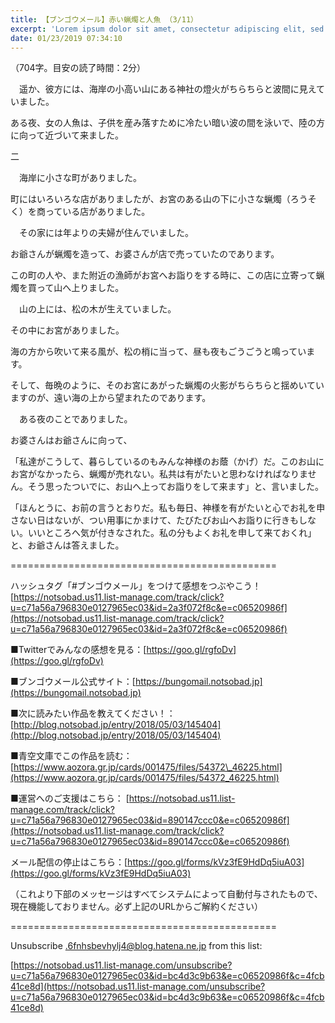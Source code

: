 ```yaml
---
title: 【ブンゴウメール】赤い蝋燭と人魚 （3/11）
excerpt: 'Lorem ipsum dolor sit amet, consectetur adipiscing elit, sed do eiusmod tempor incididunt ut labore et dolore magna aliqua. Praesent elementum facilisis leo vel fringilla est ullamcorper eget. At imperdiet dui accumsan sit amet nulla facilisi morbi tempus.'
date: 01/23/2019 07:34:10
---
```


（704字。目安の読了時間：2分）

　遥か、彼方には、海岸の小高い山にある神社の燈火がちらちらと波間に見えていました。

ある夜、女の人魚は、子供を産み落すために冷たい暗い波の間を泳いで、陸の方に向って近づいて来ました。

二

　海岸に小さな町がありました。

町にはいろいろな店がありましたが、お宮のある山の下に小さな蝋燭（ろうそく）を商っている店がありました。

　その家には年よりの夫婦が住んでいました。

お爺さんが蝋燭を造って、お婆さんが店で売っていたのであります。

この町の人や、また附近の漁師がお宮へお詣りをする時に、この店に立寄って蝋燭を買って山へ上りました。

　山の上には、松の木が生えていました。

その中にお宮がありました。

海の方から吹いて来る風が、松の梢に当って、昼も夜もごうごうと鳴っています。

そして、毎晩のように、そのお宮にあがった蝋燭の火影がちらちらと揺めいていますのが、遠い海の上から望まれたのであります。

　ある夜のことでありました。

お婆さんはお爺さんに向って、

「私達がこうして、暮らしているのもみんな神様のお蔭（かげ）だ。このお山にお宮がなかったら、蝋燭が売れない。私共は有がたいと思わなければなりません。そう思ったついでに、お山へ上ってお詣りをして来ます」と、言いました。

「ほんとうに、お前の言うとおりだ。私も毎日、神様を有がたいと心でお礼を申さない日はないが、つい用事にかまけて、たびたびお山へお詣りに行きもしない。いいところへ気が付きなされた。私の分もよくお礼を申して来ておくれ」と、お爺さんは答えました。

\==============================================

ハッシュタグ「#ブンゴウメール」をつけて感想をつぶやこう！ [https://notsobad.us11.list-manage.com/track/click?u=c71a56a796830e0127965ec03&id=2a3f072f8c&e=c06520986f](https://notsobad.us11.list-manage.com/track/click?u=c71a56a796830e0127965ec03&id=2a3f072f8c&e=c06520986f)

■Twitterでみんなの感想を見る：[https://goo.gl/rgfoDv](https://goo.gl/rgfoDv)

■ブンゴウメール公式サイト：[https://bungomail.notsobad.jp](https://bungomail.notsobad.jp)

■次に読みたい作品を教えてください！：[http://blog.notsobad.jp/entry/2018/05/03/145404](http://blog.notsobad.jp/entry/2018/05/03/145404)

■青空文庫でこの作品を読む：[https://www.aozora.gr.jp/cards/001475/files/54372\_46225.html](https://www.aozora.gr.jp/cards/001475/files/54372_46225.html)

■運営へのご支援はこちら： [https://notsobad.us11.list-manage.com/track/click?u=c71a56a796830e0127965ec03&id=890147ccc0&e=c06520986f](https://notsobad.us11.list-manage.com/track/click?u=c71a56a796830e0127965ec03&id=890147ccc0&e=c06520986f)

メール配信の停止はこちら：[https://goo.gl/forms/kVz3fE9HdDq5iuA03](https://goo.gl/forms/kVz3fE9HdDq5iuA03)

（これより下部のメッセージはすべてシステムによって自動付与されたもので、現在機能しておりません。必ず上記のURLからご解約ください）

\==============================================

Unsubscribe .6fnhsbevhylj4@blog.hatena.ne.jp from this list:

[https://notsobad.us11.list-manage.com/unsubscribe?u=c71a56a796830e0127965ec03&id=bc4d3c9b63&e=c06520986f&c=4fcb41ce8d](https://notsobad.us11.list-manage.com/unsubscribe?u=c71a56a796830e0127965ec03&id=bc4d3c9b63&e=c06520986f&c=4fcb41ce8d)